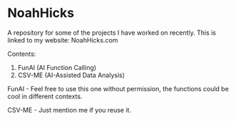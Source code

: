 # NoahHicks
A repository for some of the projects I have worked on recently. This is linked to my website: NoahHicks.com

Contents:
1. FunAI (AI Function Calling)
2. CSV-ME (AI-Assisted Data Analysis)

FunAI - Feel free to use this one without permission, the functions could be cool in different contexts.

CSV-ME - Just mention me if you reuse it.
